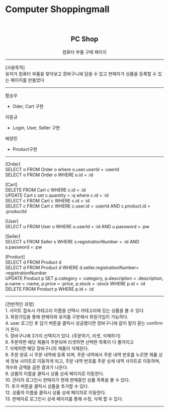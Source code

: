 # Computer Shoppingmall

<!-- PROJECT LOGO -->
<br />
<div align="center">
  <h2 align="center">PC Shop</h2>
  <p align="center"> 컴퓨터 부품 구매 페이지
  <br />    
</div>
<hr>

[사용목적] <br/>
유저가 컴퓨터 부품을 찾아보고 장바구니에 담을 수 있고 판매자가 상품을 등록할 수 있는 페이지를 만들었다<br/>

<hr>

함승우
  - Oder, Cart 구현 <br/>
  
이동규
  - Login, User, Seller 구현 <br/>
  
배창민
  - Product구현

<hr>
[Order] <br/>
SELECT o FROM Order o where o.user.userId = :userId <br/>
SELECT o FROM Order o WHERE o.id = :id <br/>

[Cart] <br/>
DELETE FROM Cart c WHERE c.id = :id <br/>
UPDATE Cart c set c.quantity = :q where c.id = :id <br/>
SELECT c FROM Cart c WHERE c.id = :id <br/>
SELECT c FROM Cart c WHERE c.user.id = :userId AND c.product.id = :productId <br/>

[User] <br/>
SELECT u FROM User u WHERE u.userId = :id AND u.password = :pw <br/>
 
[Seller] <br/>
SELECT s FROM Seller s WHERE s.registrationNumber = :id AND s.password = :pw <br/>

[Product] <br/>
SELECT d FROM Product d <br/>
SELECT d FROM Product d  WHERE d.seller.registrationNumber= :registrationNumber <br/>
UPDATE Product p SET p.category = :category, p.description = :description, p.name = :name, p.price = :price, p.stock = :stock WHERE p.id = :id <br/>
DELETE FROM Product p WHERE p.id = :id <br/>
<hr>
[전반적인 과정] <br/>
1. 사이트 접속시 카테고리 이름을 선택시 카테고리에 있는 상품을 볼 수 있다. <br/>
3. 회원가입을 통해 판매자와 유저를 구분해서 회원가입이 가능하다. <br/>
4. user 로그인 후 담기 버튼을 클릭시 성공했다면 장바구니에 갈지 말지 묻는 confirm가 뜬다. <br/>
5. 장바구니에 3가지 선택지가 있다. (주문하기, 리셋, 삭제하기)  <br/>
6. 주문하면 해당 제품이 주문되며 리셋하면 선택한 목록이 다 풀어지고  <br/>
7. 삭제하면 해당 장바구니의 제품이 삭제된다. <br/>
8. 주문 완료 시 주문 내역에 등록 되며, 주문 내역에서 주문 내역 번호를 누르면 제품 상세 정보 사이트로 이동하게 되고, 주문 내역 번호를 주문 상세 내역 사이트로 이동하며, 개수와 금액을 곱한 결과가 나온다. <br/>
9. 상품의 이름을 클릭시 상품 상세 페이지로 이동한다. <br/>
10. 관리자 로그인시 판매자가 현재 판매중인 상품 목록을 볼 수 있다. <br/>
11. 추가 버튼을 클릭시 상품을 추가할 수 있다. <br/>
12. 상품의 이름을 클릭시 상품 상세 페이지로 이동한다. <br/>
13. 판매자로 로그인시 상세 페이지를 통해 수정, 삭제 할 수 있다. <br/>

<hr>







